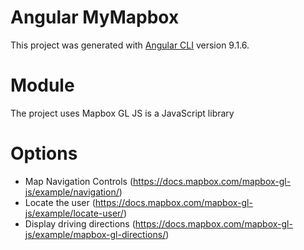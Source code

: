 # Angular MyMapbox

This project was generated with [Angular CLI](https://github.com/angular/angular-cli) version 9.1.6.

# Module

The project uses Mapbox GL JS is a JavaScript library

# Options

 - Map Navigation Controls      (https://docs.mapbox.com/mapbox-gl-js/example/navigation/)
 - Locate the user              (https://docs.mapbox.com/mapbox-gl-js/example/locate-user/)
 - Display driving directions   (https://docs.mapbox.com/mapbox-gl-js/example/mapbox-gl-directions/)